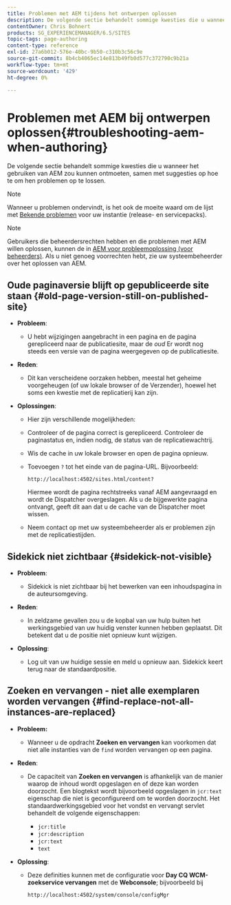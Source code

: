 ```yaml
---
title: Problemen met AEM tijdens het ontwerpen oplossen
description: De volgende sectie behandelt sommige kwesties die u wanneer het gebruiken van AEM zou kunnen ontmoeten, samen met suggesties op hoe te om hen problemen op te lossen.
contentOwner: Chris Bohnert
products: SG_EXPERIENCEMANAGER/6.5/SITES
topic-tags: page-authoring
content-type: reference
exl-id: 27a6b012-576e-40bc-9b50-c310b3c56c9e
source-git-commit: 8b4cb4065ec14e813b49fb0d577c372790c9b21a
workflow-type: tm+mt
source-wordcount: '429'
ht-degree: 0%

---
```


# Problemen met AEM bij ontwerpen oplossen{#troubleshooting-aem-when-authoring}

De volgende sectie behandelt sommige kwesties die u wanneer het gebruiken van AEM zou kunnen ontmoeten, samen met suggesties op hoe te om hen problemen op te lossen.

>[!NOTE]
>
>Wanneer u problemen ondervindt, is het ook de moeite waard om de lijst met [Bekende problemen](/help/release-notes/release-notes.md) voor uw instantie (release- en servicepacks).

>[!NOTE]
>
>Gebruikers die beheerdersrechten hebben en die problemen met AEM willen oplossen, kunnen de in [AEM voor probleemoplossing (voor beheerders)](/help/sites-administering/troubleshoot.md). Als u niet genoeg voorrechten hebt, zie uw systeembeheerder over het oplossen van AEM.

## Oude paginaversie blijft op gepubliceerde site staan {#old-page-version-still-on-published-site}

* **Probleem**:

   * U hebt wijzigingen aangebracht in een pagina en de pagina gerepliceerd naar de publicatiesite, maar de *oud* Er wordt nog steeds een versie van de pagina weergegeven op de publicatiesite.

* **Reden**:

   * Dit kan verscheidene oorzaken hebben, meestal het geheime voorgeheugen (of uw lokale browser of de Verzender), hoewel het soms een kwestie met de replicatierij kan zijn.

* **Oplossingen**:

   * Hier zijn verschillende mogelijkheden:
   * Controleer of de pagina correct is gerepliceerd. Controleer de paginastatus en, indien nodig, de status van de replicatiewachtrij.
   * Wis de cache in uw lokale browser en open de pagina opnieuw.
   * Toevoegen `?` tot het einde van de pagina-URL. Bijvoorbeeld:

     `http://localhost:4502/sites.html/content?`

     Hiermee wordt de pagina rechtstreeks vanaf AEM aangevraagd en wordt de Dispatcher overgeslagen. Als u de bijgewerkte pagina ontvangt, geeft dit aan dat u de cache van de Dispatcher moet wissen.

   * Neem contact op met uw systeembeheerder als er problemen zijn met de replicatiestijden.

## Sidekick niet zichtbaar {#sidekick-not-visible}

* **Probleem**:

   * Sidekick is niet zichtbaar bij het bewerken van een inhoudspagina in de auteursomgeving.

* **Reden**:

   * In zeldzame gevallen zou u de kopbal van uw hulp buiten het werkingsgebied van uw huidig venster kunnen hebben geplaatst. Dit betekent dat u de positie niet opnieuw kunt wijzigen.

* **Oplossing**:

   * Log uit van uw huidige sessie en meld u opnieuw aan. Sidekick keert terug naar de standaardpositie.

## Zoeken en vervangen - niet alle exemplaren worden vervangen {#find-replace-not-all-instances-are-replaced}

* **Probleem:**

   * Wanneer u de opdracht **Zoeken en vervangen** kan voorkomen dat niet alle instanties van de `find` worden vervangen op een pagina.

* **Reden**:

   * De capaciteit van **Zoeken en vervangen** is afhankelijk van de manier waarop de inhoud wordt opgeslagen en of deze kan worden doorzocht. Een blogtekst wordt bijvoorbeeld opgeslagen in `jcr:text` eigenschap die niet is geconfigureerd om te worden doorzocht. Het standaardwerkingsgebied voor het vondst en vervangt servlet behandelt de volgende eigenschappen:

      * `jcr:title`
      * `jcr:description`
      * `jcr:text`
      * `text`

* **Oplossing**:

   * Deze definities kunnen met de configuratie voor **Day CQ WCM-zoekservice vervangen** met de **Webconsole**; bijvoorbeeld bij

     `http://localhost:4502/system/console/configMgr`
